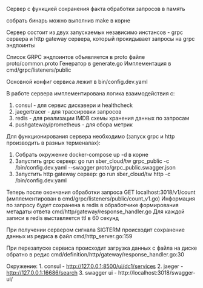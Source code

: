 Сервер с функцией сохранения факта обработки запросов в память 

собрать бинарь можно выполнив make в корне 

Сервер состоит из двух запускаемых независимо инстансов - grpc сервера и http gateway сервера,
который прокидывает запросы на grpc эндпоинты 

Список GRPC эндпоинтов объявляется в proto файле proto/common.proto
Генератор в generate.go
Имплементация в cmd/grpc/listeners/public

Основной конфиг сервиса лежит в bin/config.dev.yaml

В работе сервера имплементирована логика взаимодействия с:
 1. consul - для сервис дискавери и healthcheck
 2. jaegertracer - для трассировки запросов
 3. redis - для реализации IMDB схемы хранения данных по запросам
 4. pushgateway/prometheus - для сбора метрик

Для функционирования сервера необходимо (запуск grpc и http производить в разных терменалах):
 1. Собрать окружение docker-compose up -d в корне
 2. Запустить grpc сервер: go run sber_cloud/tw grpc_public -c /bin/config.dev.yaml --swagger proto/grpc_public.swagger.json
 3. Запустить http gateway сервер: go run sber_cloud/tw http -c /bin/config.dev.yaml
 
Теперь после окончания обработки запроса GET localhost:3018/v1/count (имплементирован в cmd/grpc/listeners/public/count_v1.go)
Информация по запросу будет сохранена в redis в обработчике формирования метадаты ответа cmd/http/gateway/response_handler.go
Для каждой записи в redis выставляется ttl в 60 секунд

При получении сервером сигнала SIGTERM происходит сохранение данных из редиса в файл cmd/http_server.go:159

При перезапуске сервиса происходит загрузка данных с файла на диске обратно в редис cmd/definition/http/gateway/response_handler.go:30

Окружение:
    1. consul - http://127.0.0.1:8500/ui/dc1/services
    2. jaeger - http://127.0.0.1:16686/search
    3. swagger ui - http://localhost:3018/swagger-ui/